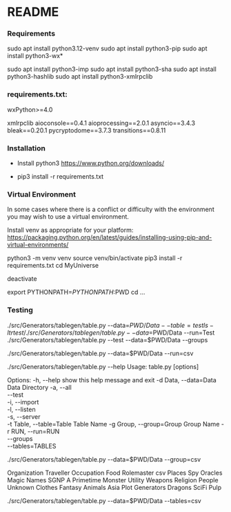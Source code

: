 # README #

### Requirements ###
sudo apt install python3.12-venv
sudo apt install python3-pip
sudo apt install python3-wx*

sudo apt install python3-imp
sudo apt install python3-sha
sudo apt install python3-hashlib
sudo apt install python3-xmlrpclib


### requirements.txt: ###

wxPython>=4.0

xmlrpclib
aioconsole==0.4.1
aioprocessing==2.0.1
asyncio==3.4.3
bleak==0.20.1
pycryptodome==3.7.3
transitions==0.8.11

### Installation ###
* Install python3
    https://www.python.org/downloads/


* pip3 install -r requirements.txt


### Virtual Environment ###
In some cases where there is a conflict or difficulty with the environment you may wish to use a virtual environment.

Install venv as appropriate for your platform:
https://packaging.python.org/en/latest/guides/installing-using-pip-and-virtual-environments/

python3 -m venv venv
source venv/bin/activate
pip3 install -r requirements.txt
cd MyUniverse

deactivate


export PYTHONPATH=$PYTHONPATH:$PWD
cd ...

### Testing ###

 ./src/Generators/tablegen/table.py --data=$PWD/Data --table=test
 ls -ltr test/
 ./src/Generators/tablegen/table.py --data=$PWD/Data --run=Test
./src/Generators/tablegen/table.py --test --data=$PWD/Data --groups

 ./src/Generators/tablegen/table.py --data=$PWD/Data --run=csv
 
 
./src/Generators/tablegen/table.py --help
Usage: table.py [options]

Options:
  -h, --help            show this help message and exit
  -d Data, --data=Data  Data Directory
  -a, --all             
  --test                
  -i, --import          
  -l, --listen          
  -s, --server          
  -t Table, --table=Table
                        Table Name
  -g Group, --group=Group
                        Group Name
  -r RUN, --run=RUN     
  --groups              
  --tables=TABLES       
  
./src/Generators/tablegen/table.py --data=$PWD/Data --group=csv

Organization
Traveller
Occupation
Food
Rolemaster
csv
Places
Spy
Oracles
Magic
Names
SGNP
A
Primetime
Monster
Utility
Weapons
Religion
People
Unknown
Clothes
Fantasy
Animals
Asia
Plot
Generators
Dragons
SciFi
Pulp


./src/Generators/tablegen/table.py --data=$PWD/Data --tables=csv




